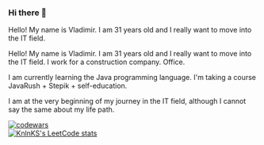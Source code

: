 ### Hi there 👋

Hello! My name is Vladimir. I am 31 years old and I really want to move into the IT field.

Hello!
My name is Vladimir. I am 31 years old and I really want to move into the IT field.
I work for a construction company. Office.

I am currently learning the Java programming language. I'm taking a course JavaRush + Stepik + self-education.

I am at the very beginning of my journey in the IT field, although I cannot say the same about my life path.

[![codewars](https://www.codewars.com/users/duker61/badges/small)](https://www.codewars.com/users/username)<br>
[![KnlnKS's LeetCode stats](https://leetcode-stats-six.vercel.app/api?username=mihailov-vb&theme=dark)](https://github.com/KnlnKS/leetcode-stats)
